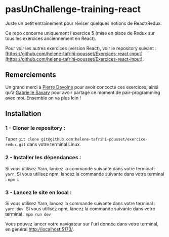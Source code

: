 # pasUnChallenge-training-react
Juste un petit entraînement pour réviser quelques notions de React/Redux.

Ce repo concerne uniquement l'exercice 5 (mise en place de Redux sur tous les exercices anciennement en React). 

Pour voir les autres exercices (version React), voir le repository suivant : [https://github.com/helene-tafrihi-pousset/Exercices-react-input](https://github.com/helene-tafrihi-pousset/Exercices-react-input).

## Remerciements

Un grand merci à [Pierre Davoine](https://github.com/PierreDAVOINE) pour avoir concocté ces exercices, ainsi qu'à [Gabrielle Savary](https://github.com/Gabrielle-SAVARY) pour avoir partagé ce moment de pair-programming avec moi. Ensemble on va plus loin !

## Installation

### 1 - Cloner le repository :

Taper `git clone git@github.com:helene-tafrihi-pousset/exercice-redux.git` dans votre terminal Linux.

### 2 - Installer les dépendances :

Si vous utilisez Yarn, lancez la commande suivante dans votre terminal : `yarn`.
Si vous utilisez npm, lancez la commande suivante dans votre terminal : `npm i`

### 3 - Lancez le site en local :

Si vous utilisez Yarn, lancez la commande suivante dans votre terminal : `yarn dev`.
Si vous utilisez npm, lancez la commande suivante dans votre terminal : `npm run dev`

Vous pouvez lancer votre navigateur sur l'url donnée dans votre terminal, en général [http://localhost:5173/](http://localhost:5173/).
